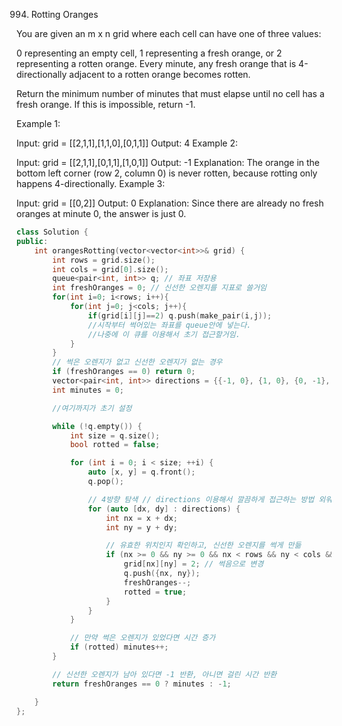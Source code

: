 994. Rotting Oranges

You are given an m x n grid where each cell can have one of three values:

0 representing an empty cell,
1 representing a fresh orange, or
2 representing a rotten orange.
Every minute, any fresh orange that is 4-directionally adjacent to a rotten orange becomes rotten.

Return the minimum number of minutes that must elapse until no cell has a fresh orange. If this is impossible, return -1.

 

Example 1:


Input: grid = [[2,1,1],[1,1,0],[0,1,1]]
Output: 4
Example 2:

Input: grid = [[2,1,1],[0,1,1],[1,0,1]]
Output: -1
Explanation: The orange in the bottom left corner (row 2, column 0) is never rotten, because rotting only happens 4-directionally.
Example 3:

Input: grid = [[0,2]]
Output: 0
Explanation: Since there are already no fresh oranges at minute 0, the answer is just 0.

```cpp
class Solution {
public:
    int orangesRotting(vector<vector<int>>& grid) {
        int rows = grid.size();
        int cols = grid[0].size();
        queue<pair<int, int>> q; // 좌표 저장용
        int freshOranges = 0; // 신선한 오렌지를 지표로 쓸거임
        for(int i=0; i<rows; i++){
            for(int j=0; j<cols; j++){
                if(grid[i][j]==2) q.push(make_pair(i,j));
                //시작부터 썩어있는 좌표를 queue안에 넣는다.
                //나중에 이 큐를 이용해서 초기 접근할거임.
            }
        }
        // 썩은 오렌지가 없고 신선한 오렌지가 없는 경우
        if (freshOranges == 0) return 0;
        vector<pair<int, int>> directions = {{-1, 0}, {1, 0}, {0, -1}, {0, 1}};
        int minutes = 0;

        //여기까지가 초기 설정 

        while (!q.empty()) {
            int size = q.size();
            bool rotted = false;

            for (int i = 0; i < size; ++i) {
                auto [x, y] = q.front();
                q.pop();

                // 4방향 탐색 // directions 이용해서 깔끔하게 접근하는 방법 외워두기
                for (auto [dx, dy] : directions) {
                    int nx = x + dx;
                    int ny = y + dy;

                    // 유효한 위치인지 확인하고, 신선한 오렌지를 썩게 만듦
                    if (nx >= 0 && ny >= 0 && nx < rows && ny < cols && grid[nx][ny] == 1) {
                        grid[nx][ny] = 2; // 썩음으로 변경
                        q.push({nx, ny});
                        freshOranges--;
                        rotted = true;
                    }
                }
            }

            // 만약 썩은 오렌지가 있었다면 시간 증가
            if (rotted) minutes++;
        }

        // 신선한 오렌지가 남아 있다면 -1 반환, 아니면 걸린 시간 반환
        return freshOranges == 0 ? minutes : -1;

    }
};
```